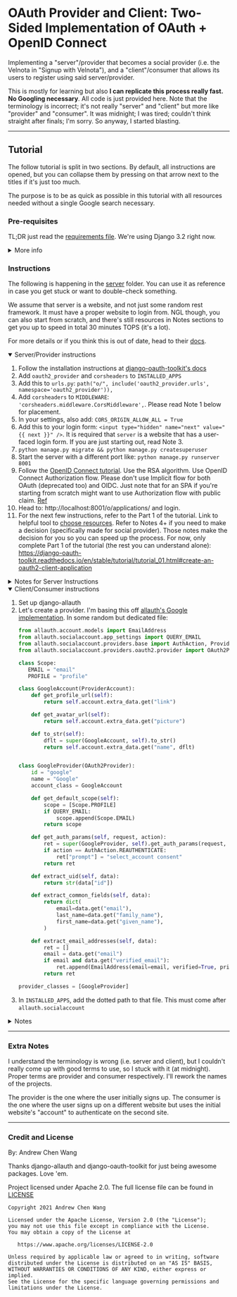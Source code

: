 # OAuth Provider and Client: Two-Sided Implementation of OAuth + OpenID Connect

Implementing a "server"/provider that becomes a social provider
(i.e. the Velnota in "Signup with Velnota"),
and a "client"/consumer that allows its users to register using
said server/provider.

This is mostly for learning but also **I can replicate
this process really fast. No Googling necessary**. All code
is just provided here. Note that the terminology
is incorrect; it's not really "server" and "client"
but more like "provider" and "consumer". It was midnight;
I was tired; couldn't think straight after finals; I'm sorry.
So anyway, I started blasting.

---
## Tutorial

The follow tutorial is split in two sections.
By default, all instructions are opened, but you
can collapse them by pressing on that arrow next
to the titles if it's just too much.

The purpose is to be as quick as possible in this tutorial with
all resources needed without a single Google search necessary.

### Pre-requisites

TL;DR just read the [requirements file](./requirements.txt).
We're using Django 3.2 right now.

<details>
<summary>More info</summary>
Your server needs django-oauth-toolkit and django-cors-headers.
Your "client" needs django-allauth (recommended since they have a base
class. Also, I've been using cookiecutter-django like a drug
addict, so no surprises here).

Besides requirements, you'll also probably want a website already working
ish. For example, a registration page would be helpful for server.
</details>

### Instructions

The following is happening in the [server](./server) folder.
You can use it as reference in case you get stuck or want
to double-check something.

We assume that server is a website, and not just some random
rest framework. It must have a proper website to login from.
NGL though, you can also start from scratch, and there's still resources
in Notes sections to get you up to speed in total 30 minutes TOPS (it's a lot).

For more details or if you think this is out of date, head to their
[docs](https://django-oauth-toolkit.readthedocs.io/en/latest/tutorial/tutorial_01.html).

<details open>
<summary>Server/Provider instructions</summary>

1. Follow the installation instructions at
   [django-oauth-toolkit's docs](https://django-oauth-toolkit.readthedocs.io/en/latest/install.html)
1. Add `oauth2_provider` and `corsheaders` to `INSTALLED_APPS`
1. Add this to `urls.py`: `path("o/", include('oauth2_provider.urls', namespace='oauth2_provider')),`
1. Add `corsheaders` to `MIDDLEWARE`: `'corsheaders.middleware.CorsMiddleware',`.
   Please read Note 1 below for placement.
1. In your settings, also add: `CORS_ORIGIN_ALLOW_ALL = True`
1. Add this to your login form: `<input type="hidden" name="next" value="{{ next }}" />`.
   It is required that `server` is a website that has a user-faced login form.
   If you are just starting out, read Note 3.
1. `python manage.py migrate && python manage.py createsuperuser`
1. Start the server with a different port like: `python manage.py runserver 8001`
1. Follow the [OpenID Connect tutorial](https://django-oauth-toolkit.readthedocs.io/en/latest/oidc.html).
   Use the RSA algorithm. Use OpenID Connect Authorization flow. Please don't use
   Implicit flow for both OAuth (deprecated too) and OIDC.
   Just note that for an SPA if you're starting from scratch might want to use
   Authorization flow with public claim.
   [Ref](https://medium.com/@robert.broeckelmann/securely-using-the-oidc-authorization-code-flow-and-a-public-client-with-single-page-applications-55e0a648ab3a)
1. Head to: http://localhost:8001/o/applications/ and login.
1. For the next few instructions, refer to the Part 1 of the tutorial.
   Link to helpful tool to
   [choose resources](https://medium.com/@robert.broeckelmann/when-to-use-which-oauth2-grants-and-oidc-flows-ec6a5c00d864).
   Refer to Notes 4+ if you need to make a decision (specifically made for social provider).
   Those notes make the decision for you so you can speed up the process. For now,
   only complete Part 1 of the tutorial (the rest you can understand alone):
   https://django-oauth-toolkit.readthedocs.io/en/stable/tutorial/tutorial_01.html#create-an-oauth2-client-application

<details>
<summary>Notes for Server Instructions</summary>

1. CorsMiddleware should be placed as high as possible, especially before any
   middleware that can generate responses such as Django’s CommonMiddleware or
   Whitenoise’s WhiteNoiseMiddleware. If it is not before, it will not be able to
   add the CORS headers to these responses. For example:
   ```python
   MIDDLEWARE = [
       'django.middleware.security.SecurityMiddleware',
       'corsheaders.middleware.CorsMiddleware',
       'django.contrib.sessions.middleware.SessionMiddleware',
        ...]
   ```
1. Why did I basically write the exact same instructions as the tutorial?
   Well they wanted to use django-cors-middleware and not django-cors-headers.
   Things go unmaintained all the time, but the middleware version is just
   shut down completely, and the django-oauth-toolkit docs aren't up to date
   with that info.
1. You can also just do the following (credit goes to
   [SIBTC](https://simpleisbetterthancomplex.com/tutorial/2016/06/27/how-to-use-djangos-built-in-login-system.html)):
   1. Go to urls.py and add:
   ```python
   from django.urls import path
   from django.contrib.auth.views import LoginView, LogoutView
   urlpatterns = [
    ...,
    path("accounts/login/", LoginView.as_view(), name='login'),
    path("accounts/logout/", LogoutView.as_view(), name='logout'),
    ...
   ]
   ```
   1. The following three steps is if you just don't have login
      setup yet. Add this homepage to `urls.py`:
      ```python
      from django.urls import path
      from django.views.generic import TemplateView
      urlpatterns = [
        ...,
        path("",
            TemplateView.as_view(template_name="base.html"),
            name="home"
        ),
        ...,
      ]
      ```
   1. Add `LOGIN_REDIRECT_URL = 'home'` to your settings.
   1. Create a template folder and add that to `TEMPLATES` variable
      in settings. Then create `base.html` in that template dir. It
      can be as simple as:
      ```html
      <!DOCTYPE html>
      <html lang="en">
      <head>
          <meta charset="UTF-8">
          <title>Title</title>
      </head>
      <body>
      {% block content %}{% endblock content %}
      </body>
      </html>
      ```
   1. Then create a template at `registration/login.html`:
   ```html
   <!-- If you don't have base.html, then
   you can make a random <body></body> tag instead
   and stick a random thing in. Remember to go to
   settings.py and add your templates dir to `TEMPLATES`
   -->
   {% extends 'base.html' %}
   {% block title %}Login{% endblock %}
   {% block content %}
   <h2>Login</h2>
   <form method="post">
     {% csrf_token %}
     {{ form.as_p }}
     <input type="hidden" name="next" value="{{ next }}" />
     <button type="submit">Login</button>
   </form>
   {% endblock %}
   ```
1. The following is for social provider specific decisions.
   For "Create an OAuth 2 Client Application", save the client id and secret.
   Select "Confidential" client type. "Authorization code" for
   authorization grant type. For redirect URI:
   http://django-oauth-toolkit.herokuapp.com/consumer/exchange/
   Algorithm is RSA SHA-2 256.

</details>
<!-- End of server instructions -->
</details>

<details open>
<summary>Client/Consumer instructions</summary>

1. Set up django-allauth
1. Let's create a provider. I'm basing this off
   [allauth's Google implementation](https://github.com/pennersr/django-allauth/blob/80e07a25803baea4e603251254c7d07ef2ad5bb5/allauth/socialaccount/providers/google/provider.py).
   In some random but dedicated file:
   ```python
   from allauth.account.models import EmailAddress
   from allauth.socialaccount.app_settings import QUERY_EMAIL
   from allauth.socialaccount.providers.base import AuthAction, ProviderAccount
   from allauth.socialaccount.providers.oauth2.provider import OAuth2Provider

   class Scope:
      EMAIL = "email"
      PROFILE = "profile"

   class GoogleAccount(ProviderAccount):
       def get_profile_url(self):
           return self.account.extra_data.get("link")

       def get_avatar_url(self):
           return self.account.extra_data.get("picture")

       def to_str(self):
           dflt = super(GoogleAccount, self).to_str()
           return self.account.extra_data.get("name", dflt)


   class GoogleProvider(OAuth2Provider):
       id = "google"
       name = "Google"
       account_class = GoogleAccount

       def get_default_scope(self):
           scope = [Scope.PROFILE]
           if QUERY_EMAIL:
               scope.append(Scope.EMAIL)
           return scope

       def get_auth_params(self, request, action):
           ret = super(GoogleProvider, self).get_auth_params(request, action)
           if action == AuthAction.REAUTHENTICATE:
               ret["prompt"] = "select_account consent"
           return ret

       def extract_uid(self, data):
           return str(data["id"])

       def extract_common_fields(self, data):
           return dict(
               email=data.get("email"),
               last_name=data.get("family_name"),
               first_name=data.get("given_name"),
           )

       def extract_email_addresses(self, data):
           ret = []
           email = data.get("email")
           if email and data.get("verified_email"):
               ret.append(EmailAddress(email=email, verified=True, primary=True))
           return ret

   provider_classes = [GoogleProvider]
   ```
1. In `INSTALLED_APPS`, add the dotted path to that file.
   This must come after `allauth.socialaccount`

<details>
<summary>Notes</summary>

1.

</details>
<!-- End of client instructions -->
</details>

---
### Extra Notes

I understand the terminology is wrong (i.e. server and client), but I couldn't really
come up with good terms to use, so I stuck with it (at midnight). Proper terms are
provider and consumer respectively. I'll rework the names of the projects.

The provider is the one where the user initially signs up.
The consumer is the one where the user signs up on a different
website but uses the initial website's "account" to authenticate
on the second site.

---
### Credit and License

By: Andrew Chen Wang

Thanks django-allauth and django-oauth-toolkit for just being
awesome packages. Love 'em.

Project licensed under Apache 2.0. The full license file can
be found in [LICENSE](./LICENSE)

```text
Copyright 2021 Andrew Chen Wang

Licensed under the Apache License, Version 2.0 (the "License");
you may not use this file except in compliance with the License.
You may obtain a copy of the License at

   https://www.apache.org/licenses/LICENSE-2.0

Unless required by applicable law or agreed to in writing, software
distributed under the License is distributed on an "AS IS" BASIS,
WITHOUT WARRANTIES OR CONDITIONS OF ANY KIND, either express or implied.
See the License for the specific language governing permissions and
limitations under the License.
```

